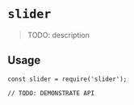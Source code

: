 # `slider`

> TODO: description

## Usage
  

   
```
const slider = require('slider');

// TODO: DEMONSTRATE API
```
